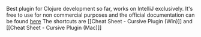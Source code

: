 Best plugin for Clojure development so far, works on IntelliJ exclusively.
It's free to use for non commercial purposes and the official documentation can be found [here](https://cursive-ide.com/userguide/)
The shortcuts are [[Cheat Sheet - Cursive Plugin (Win)]]  and [[Cheat Sheet - Cursive Plugin (Mac)]]



